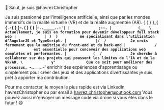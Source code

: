 
👋 Salut, je suis @havrezChristopher

Je suis passionné par l'intelligence artificielle, 
ainsi que par les mondes immersifs de la réalité virtuelle (VR) et de la réalité augmentée (AR). 
        { 
       {   } 
        }_{ __{
     .-{   }   }-.
    (   }     {   )
    |`-.._____..-'|
    |             ;--.
    |            (__  \           Actuellement, je suis en formation pour devenir développeur full stack web
    |             | )  )          me spécialisant dans l'utilisation d'AngularJS et TypeScript.
    |             |/  /           Je crois fermement que la maîtrise du front-end et du back-end
    |             /  /            est essentielle pour concevoir des applications web complètes et performantes.
    |            (  /             Je cherche à collaborer sur des projets qui poussent les limites de l'IA et de la VR/AR.
    \             y'              Que ce soit pour améliorer des processus,
     `-.._____..-'                enrichir des expériences d'apprentissage ou simplement pour créer des jeux et des applications divertissantes
                                  je suis prêt à apporter ma contribution.


Pour me contacter, le moyen le plus rapide est via LinkedIn havrezChristopher ou par email à havrez.christopher@outlook.com 
Vous pouvez aussi m'envoyer un message codé via drone si vous êtes dans le futur !
😄
